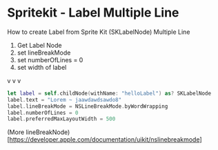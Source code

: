 # Spritekit - Label Multiple Line

How to create Label from Sprite Kit (SKLabelNode) Multiple Line

1. Get Label Node
2. set lineBreakMode
3. set numberOfLines = 0
4. set width of label

v
v
v

```swift
let label = self.childNode(withName: "helloLabel") as? SKLabelNode
label.text = "Lorem ~ jaawdawdsawdo8" 
label.lineBreakMode = NSLineBreakMode.byWordWrapping 
label.numberOfLines = 0 
label.preferredMaxLayoutWidth = 500
```


(More lineBreakNode)[https://developer.apple.com/documentation/uikit/nslinebreakmode]
